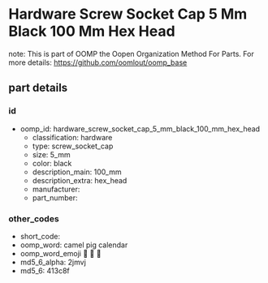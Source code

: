 # Hardware Screw Socket Cap 5 Mm Black 100 Mm Hex Head  

note: This is part of OOMP the Oopen Organization Method For Parts. For more details: https://github.com/oomlout/oomp_base

##  part details





### id
* oomp_id: hardware_screw_socket_cap_5_mm_black_100_mm_hex_head
  * classification: hardware
  * type: screw_socket_cap
  * size: 5_mm
  * color: black
  * description_main: 100_mm
  * description_extra: hex_head
  * manufacturer: 
  * part_number: 

### other_codes
* short_code: 
* oomp_word: camel pig calendar
* oomp_word_emoji :camel: :pig: :calendar:
* md5_6_alpha: 2jmvj
* md5_6: 413c8f